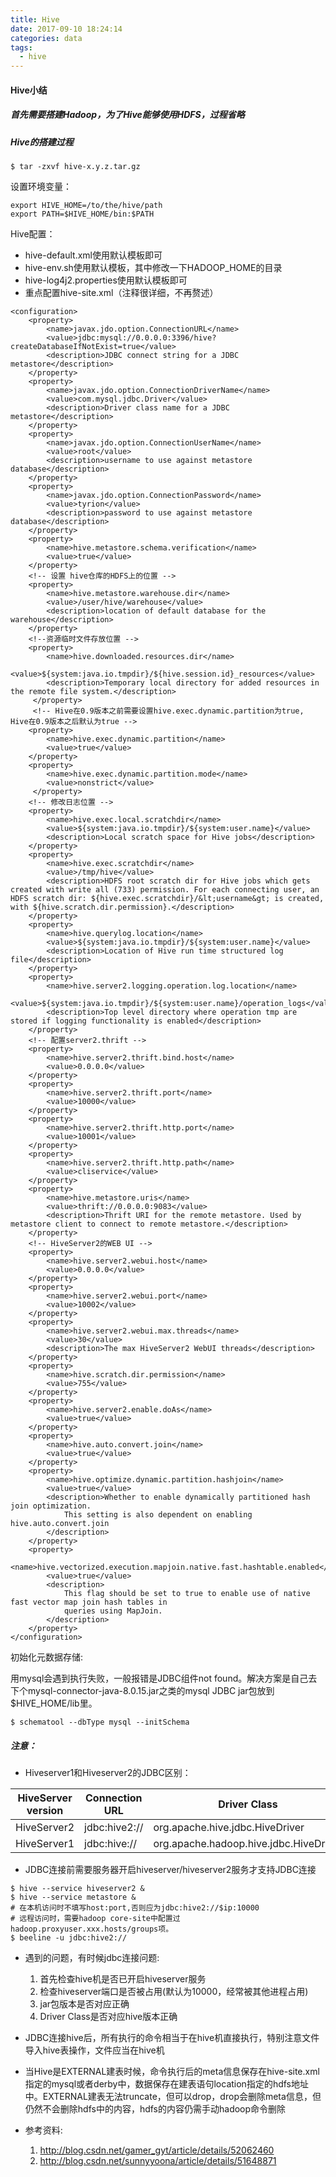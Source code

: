 ```yaml
---
title: Hive
date: 2017-09-10 18:24:14
categories: data
tags: 
  - hive
---
```


#### Hive小结

##### 首先需要搭建Hadoop，为了Hive能够使用HDFS，过程省略

##### Hive的搭建过程

```
$ tar -zxvf hive-x.y.z.tar.gz
```

设置环境变量：

```
export HIVE_HOME=/to/the/hive/path
export PATH=$HIVE_HOME/bin:$PATH
```

Hive配置：

- hive-default.xml使用默认模板即可
- hive-env.sh使用默认模板，其中修改一下HADOOP_HOME的目录
- hive-log4j2.properties使用默认模板即可
- 重点配置hive-site.xml（注释很详细，不再赘述）

<!-- more -->

```
<configuration>
    <property>
        <name>javax.jdo.option.ConnectionURL</name>
        <value>jdbc:mysql://0.0.0.0:3396/hive?createDatabaseIfNotExist=true</value>
        <description>JDBC connect string for a JDBC metastore</description>
    </property>
    <property>
        <name>javax.jdo.option.ConnectionDriverName</name>
        <value>com.mysql.jdbc.Driver</value>
        <description>Driver class name for a JDBC metastore</description>
    </property>
    <property>
        <name>javax.jdo.option.ConnectionUserName</name>
        <value>root</value>
        <description>username to use against metastore database</description>
    </property>
    <property>
        <name>javax.jdo.option.ConnectionPassword</name>
        <value>tyrion</value>
        <description>password to use against metastore database</description>
    </property>
    <property>
        <name>hive.metastore.schema.verification</name>
        <value>true</value>
    </property>
    <!-- 设置 hive仓库的HDFS上的位置 -->
    <property>
        <name>hive.metastore.warehouse.dir</name>
        <value>/user/hive/warehouse</value>
        <description>location of default database for the warehouse</description>
    </property>
    <!--资源临时文件存放位置 -->
    <property>
        <name>hive.downloaded.resources.dir</name>
        <value>${system:java.io.tmpdir}/${hive.session.id}_resources</value>
        <description>Temporary local directory for added resources in the remote file system.</description>
     </property>
     <!-- Hive在0.9版本之前需要设置hive.exec.dynamic.partition为true, Hive在0.9版本之后默认为true -->
    <property>
        <name>hive.exec.dynamic.partition</name>
        <value>true</value>
    </property>
    <property>
        <name>hive.exec.dynamic.partition.mode</name>
        <value>nonstrict</value>
     </property>
    <!-- 修改日志位置 -->
    <property>
        <name>hive.exec.local.scratchdir</name>
        <value>${system:java.io.tmpdir}/${system:user.name}</value>
        <description>Local scratch space for Hive jobs</description>
    </property>
    <property>
        <name>hive.exec.scratchdir</name>
        <value>/tmp/hive</value>
        <description>HDFS root scratch dir for Hive jobs which gets created with write all (733) permission. For each connecting user, an HDFS scratch dir: ${hive.exec.scratchdir}/&lt;username&gt; is created, with ${hive.scratch.dir.permission}.</description>
    </property>
    <property>
        <name>hive.querylog.location</name>
        <value>${system:java.io.tmpdir}/${system:user.name}</value>
        <description>Location of Hive run time structured log file</description>
    </property>
    <property>
        <name>hive.server2.logging.operation.log.location</name>
        <value>${system:java.io.tmpdir}/${system:user.name}/operation_logs</value>
        <description>Top level directory where operation tmp are stored if logging functionality is enabled</description>
    </property>
    <!-- 配置server2.thrift -->
    <property>
        <name>hive.server2.thrift.bind.host</name>
        <value>0.0.0.0</value>
    </property>
    <property>
        <name>hive.server2.thrift.port</name>
        <value>10000</value>
    </property>
    <property>
        <name>hive.server2.thrift.http.port</name>
        <value>10001</value>
    </property>
    <property>
        <name>hive.server2.thrift.http.path</name>
        <value>cliservice</value>
    </property>
    <property>
    	<name>hive.metastore.uris</name>
    	<value>thrift://0.0.0.0:9083</value>
    	<description>Thrift URI for the remote metastore. Used by metastore client to connect to remote metastore.</description>
    </property>
    <!-- HiveServer2的WEB UI -->
    <property>
        <name>hive.server2.webui.host</name>
        <value>0.0.0.0</value>
    </property>
    <property>
        <name>hive.server2.webui.port</name>
        <value>10002</value>
    </property>
    <property>
    	<name>hive.server2.webui.max.threads</name>
    	<value>30</value>
    	<description>The max HiveServer2 WebUI threads</description>
    </property>
    <property>
        <name>hive.scratch.dir.permission</name>
        <value>755</value>
    </property>
    <property>
        <name>hive.server2.enable.doAs</name>
        <value>true</value>
    </property>
    <property>
        <name>hive.auto.convert.join</name>
        <value>true</value>
    </property>
    <property>
    	<name>hive.optimize.dynamic.partition.hashjoin</name>
    	<value>true</value>
    	<description>Whether to enable dynamically partitioned hash join optimization.
      		This setting is also dependent on enabling hive.auto.convert.join
    	</description>
    </property>
    <property>
    	<name>hive.vectorized.execution.mapjoin.native.fast.hashtable.enabled</name>
    	<value>true</value>
    	<description>
      	    This flag should be set to true to enable use of native fast vector map join hash tables in
      	    queries using MapJoin.
    	</description>
    </property>
</configuration>
```

初始化元数据存储:

用mysql会遇到执行失败，一般报错是JDBC组件not found。解决方案是自己去下个mysql-connector-java-8.0.15.jar之类的mysql JDBC jar包放到$HIVE_HOME/lib里。

```
$ schematool --dbType mysql --initSchema
```

##### 注意：

- Hiveserver1和Hiveserver2的JDBC区别：

HiveServer version |  Connection URL | Driver Class
---|---|---
HiveServer2 | jdbc:hive2:// | org.apache.hive.jdbc.HiveDriver
HiveServer1 | jdbc:hive:// | org.apache.hadoop.hive.jdbc.HiveDriver

- JDBC连接前需要服务器开启hiveserver/hiveserver2服务才支持JDBC连接

```
$ hive --service hiveserver2 &
$ hive --service metastore &
# 在本机访问时不填写host:port,否则应为jdbc:hive2://$ip:10000
# 远程访问时，需要hadoop core-site中配置过hadoop.proxyuser.xxx.hosts/groups项。
$ beeline -u jdbc:hive2://
```

- 遇到的问题，有时候jdbc连接问题:
    1. 首先检查hive机是否已开启hiveserver服务
    2. 检查hiveserver端口是否被占用(默认为10000，经常被其他进程占用)
    3. jar包版本是否对应正确
    4. Driver Class是否对应hive版本正确
    
- JDBC连接hive后，所有执行的命令相当于在hive机直接执行，特别注意文件导入hive表操作，文件应当在hive机

- 当Hive是EXTERNAL建表时候，命令执行后的meta信息保存在hive-site.xml指定的mysql或者derby中，数据保存在建表语句location指定的hdfs地址中。EXTERNAL建表无法truncate，但可以drop，drop会删除meta信息，但仍然不会删除hdfs中的内容，hdfs的内容仍需手动hadoop命令删除

- 参考资料:
    1. http://blog.csdn.net/gamer_gyt/article/details/52062460
    2. http://blog.csdn.net/sunnyyoona/article/details/51648871
